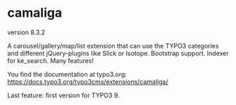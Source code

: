 # camaliga

version 8.3.2

A carousel/gallery/map/list extension that can use the TYPO3 categories and different jQuery-plugins like Slick or Isotope. 
Bootstrap support. Indexer for ke_search. Many features!

You find the documentation at typo3.org:
https://docs.typo3.org/typo3cms/extensions/camaliga/

Last feature: first version for TYPO3 9.